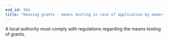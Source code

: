 ```yaml
---
esd_id: 984
title: "Housing grants - means testing in case of application by owner-occupier or tenant"
---
```


A local authority must comply with regulations regarding the means testing of grants.

